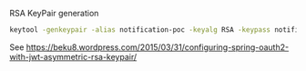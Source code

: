 RSA KeyPair generation

```bash
keytool -genkeypair -alias notification-poc -keyalg RSA -keypass notification-poc-keypass -keystore notification-poc.jks -storepass notification-poc-storepass
```

See https://beku8.wordpress.com/2015/03/31/configuring-spring-oauth2-with-jwt-asymmetric-rsa-keypair/
